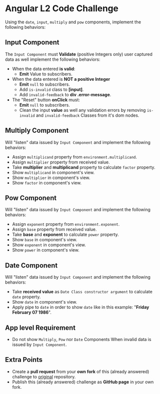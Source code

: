 # Angular L2 Code Challenge
Using the `date`, `input`, `multiply` and `pow` components, implement the following behaviors:

## Input Component
The `Input Component` must __Validate__ (positive Integers only) user captured data as well implement the following behaviors:
* When the data entered __is valid__:
    * __Emit__ Value to subscribers.
* When the data entered is __NOT a positive Integer__
    * __Emit__ `null` to subscribers.
    * Add `is-invalid` class to __[input]__.
    * Add `invalid-feedback` to __div .error-message__.
* The "Reset" button __onClick__ must:
    * __Emit__ `null` to subscribers.
    * Clean the input __value__ as well any validation errors by removing `is-invalid` and `invalid-feedback` Classes from it's dom nodes.

## Multiply Component
Will "listen" data issued by `Input Component` and implement the following behaviors:
* Assign `multiplicand` property from `environment.multiplicand`.
* Assign `multiplier` property from received value.
* Take __multiplier__ and  __multiplicand__ property to  calculate `factor` property.
* Show `multiplicand` in component's view.
* Show `multiplier` in component's view.
* Show `factor` in component's view.

## Pow Component
Will "listen" data issued by `Input Component` and implement the following behaviors:
* Assign `exponent` property from `environment.exponent`.
* Assign `base` property from received value.
* Take __base__ and  __exponent__ to  calculate `power` property.
* Show `base` in component's view.
* Show `exponent` in component's view.
* Show `power` in component's view.

## Date Component
Will "listen" data issued by `Input Component` and implement the following behaviors:
* Take __received value__ as `Date Class constructor argument` to  calculate `date` property.
* Show `date` in component's view.
* Apply pipe to `date` in order to show `date` like in this example: "__Friday February 07 1986__".

## App level Requirement
* Do not show `Multiply`, `Pow` nor `Date` Components When invalid data is issued by `Input Component`.

## Extra Points
* Create a __pull request__ from your __own fork__ of this (already answered) challenge to [original](https://github.com/virgenherrera/angular-code-challenge) repository.
* Publish this (already answered) challenge as __GitHub page__ in your own fork.